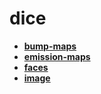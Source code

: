 <!-- generated by markdown-notes-tree -->

# dice

<!-- optional markdown-notes-tree directory description starts here -->

<!-- optional markdown-notes-tree directory description ends here -->

- [**bump-maps**](bump-maps)
- [**emission-maps**](emission-maps)
- [**faces**](faces)
- [**image**](image)
